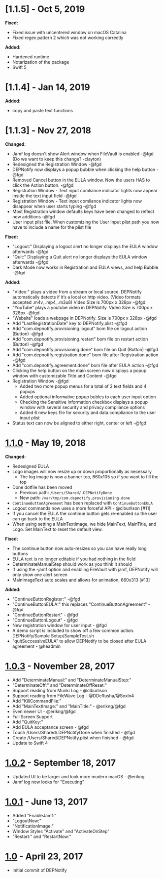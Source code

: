 # [1.1.5] - Oct 5, 2019

**Fixed:**
* Fixed issue with uncentered window on macOS Catalina
* Fixed regex pattern 2 which was not working correctly

**Added:**
* Hardened runtime
* Notarization of the package
* Swift 5

# [1.1.4] - Jan 14, 2019

**Added:**
* copy and paste text functions

# [1.1.3] - Nov 27, 2018

**Changed:**
* Jamf log doesn't show Alert window when FileVault is enabled -@fgd (Do we want to keep this change? -clayton)
* Redesigned the Registration Window -@fgd
* DEPNotify now displays a popup bubble when clicking the help button -@fgd
* Removed Cancel button in the EULA window. Now the users HAS to click the Action button. -@fgd
* Registration Window - Text input comliance indicator lights now appear inside the text input field -@fgd
* Registration Window - Text input comliance indicator lights now disappear when user starts typing -@fgd
* Most Registration window defaults keys have been changed to reflect new additions -@fgd
* User input plist file. When customizing the User Input plist path you now have to include a name for the plist file

**Fixed:**
* "Logout:" Displaying a logout alert no longer displays the EULA window afterwards -@fgd
* "Quit:" Displaying a Quit alert no longer displays the EULA window afterwards -@fgd
* Dark Mode now works in Registration and EULA views, and help Bubble -@fgd

**Added:**
* "Video:" plays a video from a stream or local source. DEPNotify automatically detects if it’s a local or http video. (Video formats accepted .m4v, .mp4, .m3u8) Video Size is 700px x 328px -@fgd
* "YouTube" plays a youtube video in DEPNotify. Video Size is 700px x 328px -@fgd
* "Website" loads a webpage in DEPNotify. Size is 700px x 328px -@fgd
* Add "LastRegistrationDate" key to DEPNotify.plist -@fgd
* Add "com.depnotify.provisioning.logout" bom file on logout action (Button) -@fgd
* Add "com.depnotify.provisioning.restart" bom file on restart action (Button) -@fgd
* Add "com.depnotify.provisioning.done" bom file on Quit (Button) -@fgd
* Add "com.depnotify.registration.done" bom file after Registration action -@fgd
* Add "com.depnotify.agreement.done" bom file after EULA action -@fgd
* Clicking the help button on the main screen now displays a popup window with customizable Title and Content -@fgd
* Registration Window -@fgd
    * Added two more popup menus for a total of 2 text fields and 4 popups
    * Added optional informative popup bubles to each user input option
    * Checking the Sensitive Information checkbox displays a popup window with several security and privacy compliance options
    * Added 6 new keys file for security and data compliance to the user input plist
* Status text can now be aligned to either right, center or left -@fgd

# [1.1.0] - May 19, 2018

**Changed:**

* Redesigned EULA
* Logo images will now resize up or down proportionally as necessary
  * The log image is now a banner too, 660x105 so if you want to fill the top
* Done dotfile has been moved
  * Previous path: `/Users/Shared/.DEPNotifyDone`
  * New path: `/var/tmp/com.depnotify.provisioning.done`
* `ContinueButtonAgreement` has been replaced with `ContinueButtonEULA`
* Logout commands now uses a more forceful API - @clburlison [#11]
* If you cancel the EULA the continue button gets re-enabled so the user can go back to the EULA
* When using setting a MainTextImage, we hide MainText, MainTitle, and Logo. Set MainText to reset the default view.

**Fixed:**

* The continue button now auto-resizes so you can have really long buttons
* EULA text is no longer editable if you had nothing in the field
* DeterminateManualStep should work as you think it should
* If using the -jamf option and enabling FileVault with jamf, DEPNotify will only show one alert screen
* MainImageText auto scales and allows for animation, 660x313 [#13]

**Added:**

* "ContinueButtonRegister:" -@fgd
* "ContinueButtonEULA:" this replaces "ContinueButtonAgreement" - @fgd
* "ContinueButtonRestart" - @fgd
* "ContinueButtonLogout" - @fgd
* New registration window for user input - @fgd
* A demo script is included to show off a few common action. DEPNotify/Sample Setup/SampleTest.sh
* "quitSuccessiveEULA" to allow DEPNotify to be closed after EULA agreement - @headmin

# [1.0.3] - November 28, 2017

* Add "DeterminateManual:" and "DeterminateManualStep:"
* "DeterminateOff:" and "DeterminateOffReset:"
* Support reading from Munki Log - @clburlison
* Support reading from FileWave Log - @DDeRusha/@Soxln4
* Add "KillCommandFile:"
* Add "MainTextImage:" and "MainTitle:" - @erikng/@fgd
* Even newer UI - @erikng/@fgd
* Full Screen Support
* Add "QuitKey:"
* Add EULA acceptance screen - @fgd
* Touch /Users/Shared/.DEPNotifyDone when finished - @fgd
* Create /Users/Shared/DEPNotify.plist when finished - @fgd
* Update to Swift 4

# [1.0.2] - September 18, 2017

* Updated UI to be larger and look more modern macOS - @erikng
* Jamf log now looks for "Executing"

# [1.0.1] - June 13, 2017

* Added "EnableJamf:"
* "LogoutNow:"
* "NotificationImage:"
* Window Styles "Activate" and "ActivateOnStep"
* "Restart:" and "RestartNow:"

# [1.0] - April 23, 2017

* Initial commit of DEPNotify

<!-- Links -->
[README]: https://gitlab.com/Mactroll/DEPNotify/blob/master/README.md
[1.0]: https://gitlab.com/Mactroll/DEPNotify/tags/version-1.0
[1.0.1]: https://gitlab.com/Mactroll/DEPNotify/tags/version-1.0.1
[1.0.2]: https://gitlab.com/Mactroll/DEPNotify/tags/1.0.2
[1.0.3]: https://gitlab.com/Mactroll/DEPNotify/tags/1.0.3
[1.0.4]: https://gitlab.com/Mactroll/DEPNotify/tags/1.0.4
[1.1.0]: https://gitlab.com/Mactroll/DEPNotify/tags/1.1.0
[1.2.0]: https://gitlab.com/Mactroll/DEPNotify/tags/1.2.0
